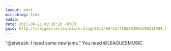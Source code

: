 ```yaml
---
layout: post
microblog: true
audio: 
date: 2011-08-21 09:20:20 -0500
guid: http://craigmcclellan.micro.blog/2011/08/21/t105283095590211584.html
---
```

“@stwrush: I need some new jams.” You need @LEAGUESMUSIC.
